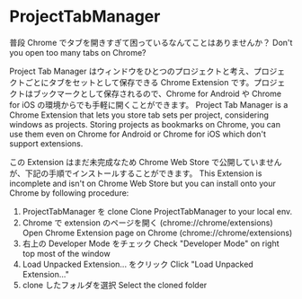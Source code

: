 ProjectTabManager
=================

普段 Chrome でタブを開きすぎて困っているなんてことはありませんか？
Don't you open too many tabs on Chrome?

Project Tab Manager はウィンドウをひとつのプロジェクトと考え、プロジェクトごとにタブをセットとして保存できる Chrome Extension です。プロジェクトはブックマークとして保存されるので、Chrome for Android や Chrome for iOS の環境からでも手軽に開くことができます。
Project Tab Manager is a Chrome Extension that lets you store tab sets per project, considering windows as projects. Storing projects as bookmarks on Chrome, you can use them even on Chrome for Android or Chrome for iOS which don't support extensions.

この Extension はまだ未完成なため Chrome Web Store で公開していませんが、下記の手順でインストールすることができます。
This Extension is incomplete and isn't on Chrome Web Store but you can install onto your Chrome by following procedure:

1. ProjectTabManager を clone
   Clone ProjectTabManager to your local env.
2. Chrome で extension のページを開く (chrome://chrome/extensions)
   Open Chrome Extension page on Chrome (chrome://chrome/extensions)
3. 右上の Developer Mode をチェック
   Check "Developer Mode" on right top most of the window
4. Load Unpacked Extension... をクリック
   Click "Load Unpacked Extension..."
5. clone したフォルダを選択
   Select the cloned folder
